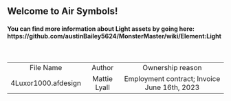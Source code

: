 <h2>Welcome to Air Symbols!</td>
<br/>
<h4>You can find more information about Light assets by going here: https://github.com/austinBailey5624/MonsterMaster/wiki/Element:Light </h4>

<br/>
<div align="center">
<table>
<tr>
    <td align="center">File Name</td>
    <td align="center">Author</td>
    <td align="center">Ownership reason</td>
</tr>
<tr>
    <td align="center">4Luxor1000.afdesign</td>
    <td align="center">Mattie Lyall</td>
    <td align="center">Employment contract; Invoice June 16th, 2023</td>
</tr>
</table>
</div>